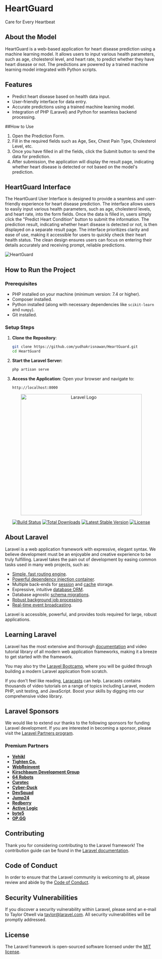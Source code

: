 # HeartGuard
Care for Every Heartbeat

## About the Model 
HeartGuard is a web-based application for heart disease prediction using a machine learning model. It allows users to input various health parameters, such as age, cholesterol level, and heart rate, to predict whether they have heart disease or not. The predictions are powered by a trained machine learning model integrated with Python scripts.

## Features
- Predict heart disease based on health data input.
- User-friendly interface for data entry.
- Accurate predictions using a trained machine learning model.
- Integration of PHP (Laravel) and Python for seamless backend processing.

##How to Use
1. Open the Prediction Form.
2. Fill in the required fields such as Age, Sex, Chest Pain Type, Cholesterol Level, etc.
3. Once you have filled in all the fields, click the Submit button to send the data for prediction.
4. After submission, the application will display the result page, indicating whether heart disease is detected or not based on the model's prediction.

## HeartGuard Interface  
The HeartGuard User Interface is designed to provide a seamless and user-friendly experience for heart disease prediction. The interface allows users to easily input various health parameters, such as age, cholesterol levels, and heart rate, into the form fields. Once the data is filled in, users simply click the "Predict Heart Condition" button to submit the information. The prediction result, indicating whether heart disease is detected or not, is then displayed on a separate result page. The interface prioritizes clarity and ease of use, making it accessible for users to quickly check their heart health status. The clean design ensures users can focus on entering their details accurately and receiving prompt, reliable predictions.

![HeartGuard](public/images/EyeCareAI.png)

## How to Run the Project

### Prerequisites
- PHP installed on your machine (minimum version: 7.4 or higher).
- Composer installed.
- Python installed (along with necessary dependencies like `scikit-learn` and `numpy`).
- Git installed.

### Setup Steps
1. **Clone the Repository**:
   ```bash
   git clone https://github.com/yudhakrisnawan/HeartGuard.git
   cd HeartGuard

2. **Start the Laravel Server:**
   ```bash
   php artisan serve
   ```

3. **Access the Application:**
   Open your browser and navigate to:
   ```
   http://localhost:8000
   ```

<p align="center"><a href="https://laravel.com" target="_blank"><img src="https://raw.githubusercontent.com/laravel/art/master/logo-lockup/5%20SVG/2%20CMYK/1%20Full%20Color/laravel-logolockup-cmyk-red.svg" width="400" alt="Laravel Logo"></a></p>

<p align="center">
<a href="https://github.com/laravel/framework/actions"><img src="https://github.com/laravel/framework/workflows/tests/badge.svg" alt="Build Status"></a>
<a href="https://packagist.org/packages/laravel/framework"><img src="https://img.shields.io/packagist/dt/laravel/framework" alt="Total Downloads"></a>
<a href="https://packagist.org/packages/laravel/framework"><img src="https://img.shields.io/packagist/v/laravel/framework" alt="Latest Stable Version"></a>
<a href="https://packagist.org/packages/laravel/framework"><img src="https://img.shields.io/packagist/l/laravel/framework" alt="License"></a>
</p>

## About Laravel

Laravel is a web application framework with expressive, elegant syntax. We believe development must be an enjoyable and creative experience to be truly fulfilling. Laravel takes the pain out of development by easing common tasks used in many web projects, such as:

- [Simple, fast routing engine](https://laravel.com/docs/routing).
- [Powerful dependency injection container](https://laravel.com/docs/container).
- Multiple back-ends for [session](https://laravel.com/docs/session) and [cache](https://laravel.com/docs/cache) storage.
- Expressive, intuitive [database ORM](https://laravel.com/docs/eloquent).
- Database agnostic [schema migrations](https://laravel.com/docs/migrations).
- [Robust background job processing](https://laravel.com/docs/queues).
- [Real-time event broadcasting](https://laravel.com/docs/broadcasting).

Laravel is accessible, powerful, and provides tools required for large, robust applications.

## Learning Laravel

Laravel has the most extensive and thorough [documentation](https://laravel.com/docs) and video tutorial library of all modern web application frameworks, making it a breeze to get started with the framework.

You may also try the [Laravel Bootcamp](https://bootcamp.laravel.com), where you will be guided through building a modern Laravel application from scratch.

If you don't feel like reading, [Laracasts](https://laracasts.com) can help. Laracasts contains thousands of video tutorials on a range of topics including Laravel, modern PHP, unit testing, and JavaScript. Boost your skills by digging into our comprehensive video library.

## Laravel Sponsors

We would like to extend our thanks to the following sponsors for funding Laravel development. If you are interested in becoming a sponsor, please visit the [Laravel Partners program](https://partners.laravel.com).

### Premium Partners

- **[Vehikl](https://vehikl.com/)**
- **[Tighten Co.](https://tighten.co)**
- **[WebReinvent](https://webreinvent.com/)**
- **[Kirschbaum Development Group](https://kirschbaumdevelopment.com)**
- **[64 Robots](https://64robots.com)**
- **[Curotec](https://www.curotec.com/services/technologies/laravel/)**
- **[Cyber-Duck](https://cyber-duck.co.uk)**
- **[DevSquad](https://devsquad.com/hire-laravel-developers)**
- **[Jump24](https://jump24.co.uk)**
- **[Redberry](https://redberry.international/laravel/)**
- **[Active Logic](https://activelogic.com)**
- **[byte5](https://byte5.de)**
- **[OP.GG](https://op.gg)**

## Contributing

Thank you for considering contributing to the Laravel framework! The contribution guide can be found in the [Laravel documentation](https://laravel.com/docs/contributions).

## Code of Conduct

In order to ensure that the Laravel community is welcoming to all, please review and abide by the [Code of Conduct](https://laravel.com/docs/contributions#code-of-conduct).

## Security Vulnerabilities

If you discover a security vulnerability within Laravel, please send an e-mail to Taylor Otwell via [taylor@laravel.com](mailto:taylor@laravel.com). All security vulnerabilities will be promptly addressed.

## License

The Laravel framework is open-sourced software licensed under the [MIT license](https://opensource.org/licenses/MIT).
